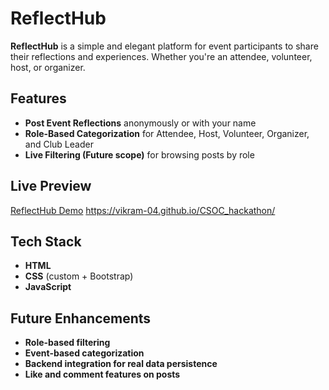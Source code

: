 # ReflectHub

**ReflectHub** is a simple and elegant platform for event participants to share their reflections and experiences. Whether you're an attendee, volunteer, host, or organizer.

## Features

- **Post Event Reflections** anonymously or with your name
- **Role-Based Categorization** for Attendee, Host, Volunteer, Organizer, and Club Leader
- **Live Filtering (Future scope)** for browsing posts by role

## Live Preview

[ReflectHub Demo](#) https://vikram-04.github.io/CSOC_hackathon/

## Tech Stack

- **HTML**
- **CSS** (custom + Bootstrap)
- **JavaScript**

## Future Enhancements

- **Role-based filtering**
- **Event-based categorization**
- **Backend integration for real data persistence**
- **Like and comment features on posts**
